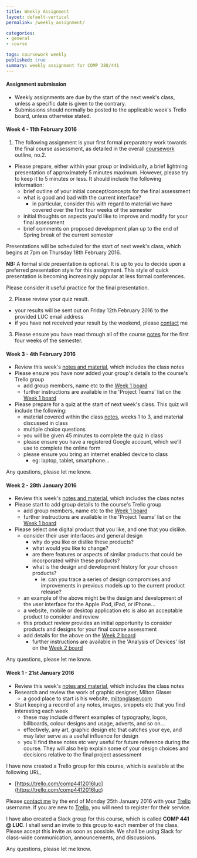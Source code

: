```yaml
---
title: Weekly Assignment
layout: default-vertical
permalink: /weekly_assignment/

categories:
- general
- course

tags: coursework weekly
published: true
summary: weekly assignment for COMP 388/441
---
```


#### Assignment submission
* Weekly assignments are due by the start of the next week's class, unless a specific date is given to the contrary.
* Submissions should normally be posted to the applicable week's Trello board, unless otherwise stated.

<!--
#### Week 15 - 23rd April 2015
* Please complete your final course assessment, the 'Demo and Report of Final Assessment'. An outline report is available at the following URL,
  * [Final Report Outline](/assets/docs/COMP388441-FinalReportOutline.pdf).
* In addition to the suggested final report outline, please feel free to submit other pertinent work or data for consideration
  * if you submit additional material for consideration, please document and explain it in your report's appendix
* Each report is an individual student submission, although it may include some shared project details and information
  * eg: project overview, screenshots, data...
* Report is due on Thursday 30th April 2015 by 7pm.
* Please send me a PDF copy of this report. This can be sent as an email attachment to [nhayward@luc.edu](mailto:nhayward@luc.edu?subject=COMP388/441 Final Report)
or shared via an online service such as Google Drive, Dropbox etc.
* Please send me a copy of your presentation material, as demonstrated in class on Thursday 23rd April 2015.
  * supporting material, including videos, live applications etc will also be considered if submitted

In addition, please complete the following peer review notes for Thursday's class presentations.

* Brief guidelines for final project presentation and peer review notes
  * [Guidelines](http://goo.gl/Oa2lgv)
* Please complete the following peer review forms for each project presentation. Please do not complete a form for your own project.
  * [Group 1 - Forgetful Fairy by Blake Gideon](http://goo.gl/UrJopK)
  * [Group 2 - Stack Overflow by Michael Flatley](http://goo.gl/ezGrVj)
  * [Group 3 - Daily Mail by Aziz Pulatov, Itua Egbor, & Nabeel Ahmed Tanveer](http://goo.gl/JDeDcf)
  * [Group 4 - The Oregon Trail by Connor Gallagher](http://goo.gl/YAZfXM)
  * [Group 5 - Pinnacle Project by Katharine Herringshaw, Riley Kleckley, Heather Linich, & Julie Wroblewski](http://goo.gl/fe6tWG)
  * [Group 6 - Restaurant Management System by Raphael Salvador & Alessandra Velozo](http://goo.gl/ruxPtl)
  * [Group 7 - Résumé Tie by Abhishek Srivastava](http://goo.gl/FaI3KO)
  * [Group 8 - Roots4All by Amanda Jensen](http://goo.gl/TFEJKs)
  * [Group 9 - Perseus Project by Ashley Eckhoff](http://goo.gl/dZkeZY)
  * [Group 10 - Independent Study Tender by Christopher Robertson](http://goo.gl/ZSm6Kj)
  * [Group 11 - LingsCars.com by Saheed Amuda & Sharif Onihale](http://goo.gl/hu6334)
  * [Group 12 - Space Jam by Abdulrahman Alshehri, Brian Liceaga, & Michael Polowski](http://goo.gl/RT3gMg)
  * [Group 13 - Android Lollipop by Mshari Algazlan](http://goo.gl/cMjvjb)
  * [Group 14 - Yelp.com by Rakesh Chowdary Damancharla](http://goo.gl/oKNRGD)

Please complete the above peer review notes by Monday 27th April 2015 in order to qualify for assessment towards your final grade.

**NB:** the above peer review process is a required component of the 'demo and report of final assessment' coursework assessment. This is
detailed in point 3 of the [Coursework](/coursework) outline.

#### Week 14 - 16th April 2015
1) Please review this week's [notes and material](/notes).

2) Please review the [Final Report Outline](/assets/docs/COMP388441-FinalReportOutline.pdf).

3) Please prepare your project's presentation for next week's class, Thursday 23rd April 2015 at 7pm.

  * each group presentation should be between 5 and 10 minutes in length (strict 10 minute maximum)
  * style of presentation may include a formal presentation (slides etc), online demo or video demonstration
  * each group's presentation will be anonymously peer reviewed by the class
    * these comments will only be seen by myself, and will remain private to your colleagues
  * your presentation should consider the pertinent aspects outlined in the [Final Report Outline](/assets/docs/COMP388441-FinalReportOutline.pdf)
    * each presentation will be an opportunity to condense this information for demonstration purposes

  The classroom provides media connections for VGA, HDMI, and general internet access via the desktop computer.

  Any questions please let me know.

  **NB:** It is important that you arrive on time for the start of the class at 7pm.


#### Week 13 - 9th April 2015
1) Please review this week's [notes and material](/notes).

2) Please review the [Final Report Outline](/assets/docs/COMP388441-FinalReportOutline.pdf).

3) Relative to your chosen project for the final assessment, please consider and define the following,

  * required goals for usability testing you might wish to conduct on either a prototype or finished version of your application
    * refer to slide 3 of this week's class [notes](/notes) for example goals
  * questions for test users relative to presented images of competing applications
    * consider the example comparison images shown on slides 4-6 of this week's class [notes](/notes)

Please post this information to your project's list on the Group Projects board on the course's Trello organisation,

  * [Group Projects](https://trello.com/b/Hik9bcmi/group-projects)

4) Please prepare for a quiz during next week's class. This quiz will include the following:

  * material covered within the class [notes](/notes), weeks 10, 11, and 13 inclusive
  * there may also be questions from any other week's class [notes](/notes) throughout this semester's course
  * multiple choice questions
  * you will be given one hour to complete this quiz in class
  * please ensure you have a registered Google account, which we'll use to complete the online form
  * please ensure you bring an internet enabled device to class
    * eg: laptop, tablet, smartphone...


Quiz URL = [http://goo.gl/3h2cq4](http://goo.gl/3h2cq4)

#### Week 11 - 26th March 2015
1) Please review this week's [notes and material](/notes).

2) Relative to your chosen project for the final assessment, please consider and define the following,

  * consider and outline your application's *interaction concepts* and in particular its required *interaction styles*
  * outline your initial *information architecture* for your application. In particular, consider the following
    * naming scheme and glossary
    * navigation and places
    * navigation mechanisms
    * presentation of places
  * outline your application's common *interaction framework*
  * create a mockup or prototype for your application
    * you may choose either a low-fidelity or high-fidelity mockup or prototype
    * add a brief explanation on your choice of either a mockup or prototype and the associated fidelity

Please post this information to your project's list on the Group Projects board on the course's Trello organisation,

  * [Group Projects](https://trello.com/b/Hik9bcmi/group-projects)

We shall also briefly discuss these prototypes and mockups at the start of our next class, Thursday 9th April 2015 at 7pm. Please
ensure your initial mockup or prototype is ready for this class.

#### Week 10 - 19th March 2015
1) Please review this week's [notes and material](/notes).

2) Relative to your chosen project for the final assessment, please consider and define the following,

  * how you intend to encourage a user's competence relative to your application?
    * eg: consider the Robinson model of competence, and the various stages
  * how are you planning to implement consistency within your application's design?
    * consider patterns relative to design, interaction, knowledge learning...
    * how will this consistency differ, if at all, relative to internal and external considerations
    * what role will the Gestalt laws play in your consideration of consistency
  * how will visibility be integrated within your application to aid user feedback?
  * what is the role of affordance relative to feedback within your application?
    * consider both **activational** and **behavioural** feedback

Please post this information to your project's list on the Group Projects board on the course's Trello organisation,

  * [Group Projects](https://trello.com/b/Hik9bcmi/group-projects)

#### Week 9 - 12th March 2015
* Please prepare for a quiz during next week's class. This quiz will include the following:
  * material covered within the class [notes](/notes), weeks 4, 6, 7, and 9 inclusive
  * multiple choice questions
  * you will be given one hour to complete this quiz in class
  * please ensure you have a registered Google account, which we'll use to complete the online form
  * please ensure you bring an internet enabled device to class
    * eg: laptop, tablet, smartphone...

<!--Quiz URL = [http://goo.gl/8mppRB](http://goo.gl/8mppRB) -->

<!--
#### Week 7 - 26th February 2015
1) Please review this week's [notes and material](/notes).

2) Relative to your chosen project for the final assessment, please consider and define the following,

  * any tutorial material that would benefit a user of your project's product, website, service etc.
    * consider the aspects of your new design that should be included in a tutorial
    * can this tutorial be improved with the use of *gamification*?
      * if yes, which aspects and how?
  * choose a page, window, frame etc from your original or new product - one that demonstrates example content and usage
    * consider default patterns a user might follow within this page etc
      * eg: which zones, content, links etc are most prevalent within that page etc
      * does the design and layout follow a prescribed pattern, such as a standard Z or F pattern down the page?
    * does this page etc adhere to the *Laws of Gestalt*?
      * which laws, and how?
      * outline examples for each applicable law within your chosen page etc
  * post this information to your project's list on the Group Projects board on the course's Trello organisation,
      * [Group Projects](https://trello.com/b/Hik9bcmi/group-projects)

3)  Please add a *Spring Break* status report on work conducted towards your project on the above Trello board. This should include an outline
of the above completed work, and a brief bullet-point list of goals for the second half of the semester.

#### Week 6 - 19th February 2015
1) Please review this week's [notes and material](/notes), in particular the material concerning the KLM-GOMS model.

2) Relative to your chosen project for the final assessment, please consider and define the following,

  * the primary, default functionality for your project's product, website, service etc.
    * in effect, your project's 'big, green button'
    * compare and contrast the original product with your goals for the updated design
  * test user interaction with this defined primary, default functionality using the KLM-GOMS model
    * please refer to the KLM-GOMS model as defined in this week's notes
      * use the example listed in this week's notes as a guide to test your own project's product
      * test the original product, and then consider how this might be improved in your new design
  * post this information to your project's list on the Group Projects board on the course's Trello organisation,
    * [Group Projects](https://trello.com/b/Hik9bcmi/group-projects)

3)  Please add a weekly status report on work conducted towards your project on the above Trello board. This should
include an analysis and initial results for the KLM-GOMS work completed above, and any other research or development conducted
this week.

#### Week 5 - 12th February 2015
1) Please send me a copy of your presentation or accompanying notes, which was completed as part of your week 4 assignment.

  * please feel free to send this as an email attachment or share via a service such as Google Drive, Dropbox etc.

2) Please add your project's details to the following Trello board, which is available within the course's Trello organisation.

  * [Group Projects](https://trello.com/b/Hik9bcmi/group-projects)

I have created a separate list for each project announced last night. Please [contact](/contact) me if any of these details are
incorrect or, indeed, if you do not see your project listed.

Initial guidelines have been posted as a list within the above board. Any questions please [contact](/contact) me.

3)  Please add a weekly status report on work conducted towards your project on the above Trello board. Please consult the
board's **Guidelines** list for further information.
-->

#### Week 4 - 11th February 2016
1) The following assignment is your first formal preparatory work towards the final course assessment, as
detailed in the overall [coursework](/coursework) outline, no.2.

* Please prepare, either within your group or individually, a brief lightning presentation of approximately 5 minutes maximum. However, please try to keep it to 5 minutes or less.
It should include the following information:
  * brief outline of your initial concept/concepts for the final assessment
  * what is good and bad with the current interface?
    * in particular, consider this with regard to material we have covered over the first four weeks of the semester
  * initial thoughts on aspects you'd like to improve and modify for your final assessment
  * brief comments on proposed development plan up to the end of Spring break of the current semester

Presentations will be scheduled for the start of next week's class, which begins at 7pm on Thursday 18th February 2016.

**NB:** A formal slide presentation is optional. It is up to you to decide upon a preferred presentation style for this assignment. This style of quick presentation is becoming increasingly popular at less formal conferences.

Please consider it useful practice for the final presentation.

2) Please review your quiz result.

  * your results will be sent out on Friday 12th February 2016 to the provided LUC email address
  * if you have not received your result by the weekend, please [contact](/contact) me

3) Please ensure you have read through all of the course [notes](/notes) for the first four weeks of the semester.

#### Week 3 - 4th February 2016
* Review this week's [notes and material](/notes), which includes the class notes
* Please ensure you have now added your group's details to the course's Trello group
  * add group members, name etc to the [Week 1 board](https://trello.com/b/xFQB0sss/week-1)
  * further instructions are available in the 'Project Teams' list on the [Week 1 board](https://trello.com/b/xFQB0sss/week-1)
* Please prepare for a quiz at the start of next week's class. This quiz will include the following:
  * material covered within the class [notes](/notes), weeks 1 to 3, and material discussed in class
  * multiple choice questions
  * you will be given 45 minutes to complete the quiz in class
  * please ensure you have a registered Google account, which we'll use to complete the online form
  * please ensure you bring an internet enabled device to class
    * eg: laptop, tablet, smartphone...

<!--Quiz URL = [http://goo.gl/forms/pi9Xcm7Hv3](http://goo.gl/forms/pi9Xcm7Hv3)-->

Any questions, please let me know.

<!--
#### Week 2 - 22nd January 2015
* Review this week's [notes and material](/notes), which includes the class notes
* Please select two digital products that you like, and two that you dislike.
  * consider their user interfaces and general design
    * why do you like or dislike these products?
    * what would you like to change?
    * are there features or aspects of similar products that could be incorporated within these products?
    * what is the design and development history for your chosen products?
      * ie: can you trace a series of design compromises and improvements in previous models up to the current product release?

An example of the above might be the design and development of the user interface for the Apple iPod, iPad, or iPhone.

This product review provides an initial opportunity to consider products and designs for your final course assessment.

I shall be creating a [Trello](https://trello.com/comp388441luc) board for this work. Please [contact me](mailto:nhayward@luc.edu?subject=Trello)
by the end of Monday 26th January 2015 with your [Trello](https://trello.com/) username. If you are new to [Trello](https://trello.com/),
you will need to register for their service.

After receiving your Trello username, I will add you to the class organisation. Please post your product ideas, both
good and bad, to the [Product Brainstorming](https://trello.com/comp388441luc) board by the end of Wednesday 28th January 2015.

This Trello organisation is private, and only visible to those enrolled in this course.

We will discuss these products during next week's class.
-->

#### Week 2 - 28th January 2016
* Review this week's [notes and material](/notes), which includes the class notes
* Please start to add group details to the course's Trello group
  * add group members, name etc to the [Week 1 board](https://trello.com/b/xFQB0sss/week-1)
  * further instructions are available in the 'Project Teams' list on the [Week 1 board](https://trello.com/b/xFQB0sss/week-1)
* Please select one digital product that you like, and one that you dislike.
  * consider their user interfaces and general design
    * why do you like or dislike these products?
    * what would you like to change?
    * are there features or aspects of similar products that could be incorporated within these products?
    * what is the design and development history for your chosen products?
      * ie: can you trace a series of design compromises and improvements in previous models up to the current product release?
  * an example of the above might be the design and development of the user interface for the Apple iPod, iPad, or iPhone...
  * a website, mobile or desktop application etc is also an acceptable product to consider and review
  * this product review provides an initial opportunity to consider products and designs for your final course assessment
  * add details for the above on the [Week 2 board](https://trello.com/b/GfuSKSTH/week-2)
    * further instructions are available in the 'Analysis of Devices' list on the [Week 2 board](https://trello.com/b/GfuSKSTH/week-2)

Any questions, please let me know.

#### Week 1 - 21st January 2016

* Review this week's [notes and material](/notes), which includes the class notes
* Research and review the work of graphic designer, Milton Glaser
  * a good place to start is his website, [miltonglaser.com](http://www.miltonglaser.com)  
* Start keeping a record of any notes, images, snippets etc that you find interesting each week
  * these may include different examples of typography, logos, billboards, colour designs and usage, adverts, and so on...
  * effectively, any art, graphic design etc that catches your eye, and may later serve as a useful influence for design
  * you'll find these notes etc very useful for future reference during the course. They will also help explain some of your design choices and decisions relative to the final project assessment

I have now created a Trello group for this course, which is available at the following URL,

  * [https://trello.com/comp4412016luc](https://trello.com/comp4412016luc)

Please [contact me](mailto:nhayward@luc.edu?subject=COMP441-Trello) by the end of Monday 25th January 2016 with your [Trello](https://trello.com/) username. If you are new to [Trello](https://trello.com/), you will need to register for their service.

I have also created a Slack group for this course, which is called **COMP 441 @ LUC**. I shall send an invite to this group to each member of the class. Please accept this invite as soon as possible. We shall be using Slack for class-wide communication, announcements, and discussions.

Any questions, please let me know.
